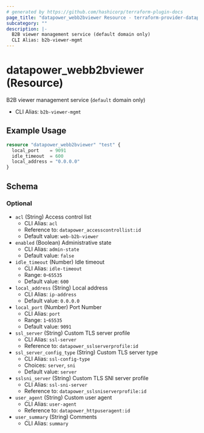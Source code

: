 ```yaml
---
# generated by https://github.com/hashicorp/terraform-plugin-docs
page_title: "datapower_webb2bviewer Resource - terraform-provider-datapower"
subcategory: ""
description: |-
  B2B viewer management service (default domain only)
  CLI Alias: b2b-viewer-mgmt
---
```


# datapower_webb2bviewer (Resource)

B2B viewer management service (`default` domain only)
  - CLI Alias: `b2b-viewer-mgmt`

## Example Usage

```terraform
resource "datapower_webb2bviewer" "test" {
  local_port    = 9091
  idle_timeout  = 600
  local_address = "0.0.0.0"
}
```

<!-- schema generated by tfplugindocs -->
## Schema

### Optional

- `acl` (String) Access control list
  - CLI Alias: `acl`
  - Reference to: `datapower_accesscontrollist:id`
  - Default value: `web-b2b-viewer`
- `enabled` (Boolean) Administrative state
  - CLI Alias: `admin-state`
  - Default value: `false`
- `idle_timeout` (Number) Idle timeout
  - CLI Alias: `idle-timeout`
  - Range: `0`-`65535`
  - Default value: `600`
- `local_address` (String) Local address
  - CLI Alias: `ip-address`
  - Default value: `0.0.0.0`
- `local_port` (Number) Port Number
  - CLI Alias: `port`
  - Range: `1`-`65535`
  - Default value: `9091`
- `ssl_server` (String) Custom TLS server profile
  - CLI Alias: `ssl-server`
  - Reference to: `datapower_sslserverprofile:id`
- `ssl_server_config_type` (String) Custom TLS server type
  - CLI Alias: `ssl-config-type`
  - Choices: `server`, `sni`
  - Default value: `server`
- `sslsni_server` (String) Custom TLS SNI server profile
  - CLI Alias: `ssl-sni-server`
  - Reference to: `datapower_sslsniserverprofile:id`
- `user_agent` (String) Custom user agent
  - CLI Alias: `user-agent`
  - Reference to: `datapower_httpuseragent:id`
- `user_summary` (String) Comments
  - CLI Alias: `summary`
